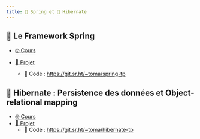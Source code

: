 ```yaml
---
title:  Spring et 󱘻 Hibernate
---
```


##  Le Framework Spring

- [🤓 Cours](/cours/spring/spring-cours)

- [📌 Projet](/cours/spring/spring-projet)
  -   Code : <https://git.sr.ht/~toma/spring-tp>

## 󱘻 Hibernate : Persistence des données et Object-relational mapping

- [🤓 Cours](/cours/hibernate/hibernate-cours)
- [📌 Projet](/cours/spring/spring-projet)
  -  Code : <https://git.sr.ht/~toma/hibernate-tp>
